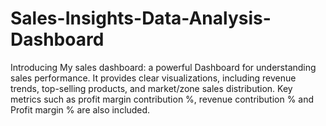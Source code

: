 # Sales-Insights-Data-Analysis-Dashboard
Introducing My sales dashboard: a powerful Dashboard for understanding sales performance. It provides clear visualizations, including revenue trends, top-selling products, and market/zone sales distribution. Key metrics such as profit margin contribution %, revenue contribution % and Profit margin % are also included. 

